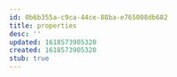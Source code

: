```yaml
---
id: 0b6b355a-c9ca-44ce-88ba-e765008db682
title: properties
desc: ''
updated: 1618573905320
created: 1618573905320
stub: true
---
```


